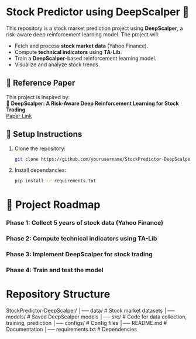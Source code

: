 # Stock Predictor using DeepScalper 🚀

This repository is a stock market prediction project using **DeepScalper**, a risk-aware deep reinforcement learning model. The project will:
- Fetch and process **stock market data** (Yahoo Finance).
- Compute **technical indicators** using **TA-Lib**.
- Train a **DeepScalper**-based reinforcement learning model.
- Visualize and analyze stock trends.

## 📜 Reference Paper
This project is inspired by:  
🔗 **DeepScalper: A Risk-Aware Deep Reinforcement Learning for Stock Trading**  
[Paper Link](https://arxiv.org/abs/XXXXXX)  

## 🚀 Setup Instructions
1. Clone the repository:
   ```sh
   git clone https://github.com/yourusername/StockPredictor-DeepScalper.git 

2. Install dependancies:
   ```sh
   pip install -r requirements.txt

# 📌 Project Roadmap
 ### Phase 1: Collect 5 years of stock data (Yahoo Finance)
 ### Phase 2: Compute technical indicators using TA-Lib
 ### Phase 3: Implement DeepScalper for stock trading
 ### Phase 4: Train and test the model

 # Repository Structure
 StockPredictor-DeepScalper/
│── data/       # Stock market datasets
│── models/     # Saved DeepScalper models
│── src/        # Code for data collection, training, prediction
│── configs/    # Config files
│── README.md   # Documentation
│── requirements.txt  # Dependencies
